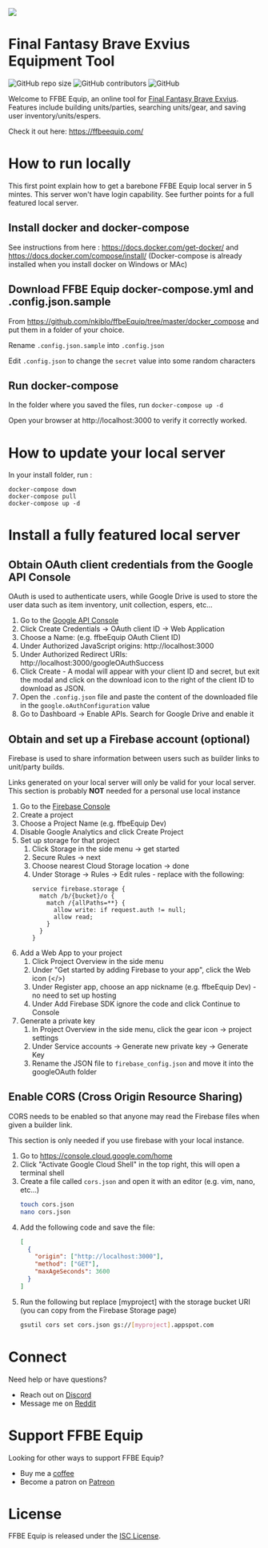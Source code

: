 ![](https://cdn.discordapp.com/icons/389844892853075969/69657d37c167df648dd93205435ca2e7.png?size=128) 

# Final Fantasy Brave Exvius Equipment Tool 
![GitHub repo size](https://img.shields.io/github/repo-size/nkiblo/ffbeEquip)
![GitHub contributors](https://img.shields.io/github/contributors/nkiblo/ffbeEquip)
![GitHub](https://img.shields.io/github/license/nkiblo/ffbeEquip)

Welcome to FFBE Equip, an online tool for [Final Fantasy Brave Exvius](http://www.finalfantasyexvius.com/). Features include building units/parties, searching units/gear, and saving user inventory/units/espers.

Check it out here: https://ffbeequip.com/

# How to run locally
This first point explain how to get a barebone FFBE Equip local server in 5 mintes.
This server won't have login capability.
See further points for a full featured local server.

## Install docker and docker-compose
See instructions from here : https://docs.docker.com/get-docker/ and https://docs.docker.com/compose/install/
(Docker-compose is already installed when you install docker on Windows or MAc)

## Download FFBE Equip docker-compose.yml and .config.json.sample
From https://github.com/nkiblo/ffbeEquip/tree/master/docker_compose and put them in a folder of your choice.

Rename `.config.json.sample` into `.config.json`

Edit `.config.json` to change the `secret` value into some random characters

## Run docker-compose
In the folder where you saved the files, run `docker-compose up -d`

Open your browser at http://localhost:3000 to verify it correctly worked.

# How to update your local server

In your install folder, run :

```
docker-compose down
docker-compose pull
docker-compose up -d
```

# Install a fully featured local server

## Obtain OAuth client credentials from the Google API Console
OAuth is used to authenticate users, while Google Drive is used to store the user data such as item inventory, unit collection, espers, etc...
  1) Go to the [Google API Console](https://console.developers.google.com/apis/credentials)
  2) Click Create Credentials -> OAuth client ID -> Web Application
  3) Choose a Name: (e.g. ffbeEquip OAuth Client ID)
  4) Under Authorized JavaScript origins: http://localhost:3000
  5) Under Authorized Redirect URIs: http://localhost:3000/googleOAuthSuccess
  6) Click Create - A modal will appear with your client ID and secret, but exit the modal and click on the download icon to the right of the client ID to download as JSON.
  7) Open the `.config.json` file and paste the content of the downloaded file in the `google.oAuthConfiguration` value
  8) Go to Dashboard -> Enable APIs. Search for Google Drive and enable it
   
## Obtain and set up a Firebase account (optional)
Firebase is used to share information between users such as builder links to unit/party builds.

Links generated on your local server will only be valid for your local server.
This section is probably **NOT** needed for a personal use local instance

  1) Go to the [Firebase Console](https://console.firebase.google.com)
  2) Create a project
  3) Choose a Project Name (e.g. ffbeEquip Dev)
  4) Disable Google Analytics and click Create Project
  5) Set up storage for that project 
      1) Click Storage in the side menu -> get started
      2) Secure Rules -> next
      3) Choose nearest Cloud Storage location -> done
      4) Under Storage -> Rules -> Edit rules - replace with the following:
          ```
          service firebase.storage {
            match /b/{bucket}/o {
              match /{allPaths=**} {
                allow write: if request.auth != null;
                allow read;
              }
            }
          }
          ```
  6) Add a Web App to your project
      1) Click Project Overview in the side menu
      2) Under "Get started by adding Firebase to your app", click the Web icon (</>)
      3) Under Register app, choose an app nickname (e.g. ffbeEquip Dev) - no need to set up hosting
      4) Under Add Firebase SDK ignore the code and click Continue to Console
  7) Generate a private key
      1) In Project Overview in the side menu, click the gear icon -> project settings
      2) Under Service accounts -> Generate new private key -> Generate Key
      3) Rename the JSON file to `firebase_config.json` and move it into the googleOAuth folder
   
## Enable CORS (Cross Origin Resource Sharing)
CORS needs to be enabled so that anyone may read the Firebase files when given a builder link.

This section is only needed if you use firebase with your local instance.

  1)  Go to https://console.cloud.google.com/home
  2)  Click "Activate Google Cloud Shell" in the top right, this will open a terminal shell
  3)  Create a file called `cors.json` and open it with an editor (e.g. vim, nano, etc...)
        ```bash
        touch cors.json
        nano cors.json
        ``` 
  4)  Add the following code and save the file:
        ```json
        [
          {
            "origin": ["http://localhost:3000"],
            "method": ["GET"],
            "maxAgeSeconds": 3600
          }
        ]
        ```
  5) Run the following but replace [myproject] with the storage bucket URI (you can copy from the Firebase Storage page)
        ```bash
        gsutil cors set cors.json gs://[myproject].appspot.com
        ``` 

# Connect
Need help or have questions?
- Reach out on [Discord](https://discord.gg/rgXnjhP)
- Message me on [Reddit](https://www.reddit.com/message/compose/?to=Nkiblo)

# Support FFBE Equip
Looking for other ways to support FFBE Equip?
- Buy me a [coffee](https://ko-fi.com/Nkiblo)
- Become a patron on [Patreon](https://www.patreon.com/Nkiblo)

# License
FFBE Equip is released under the [ISC License](https://opensource.org/licenses/ISC).
